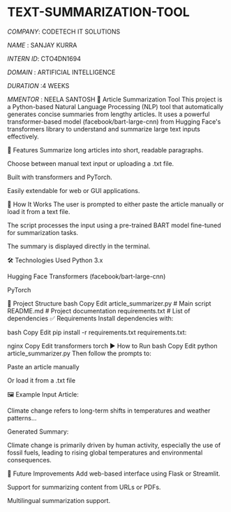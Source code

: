 # TEXT-SUMMARIZATION-TOOL

*COMPANY*: CODETECH IT SOLUTIONS

*NAME* : SANJAY KURRA

*INTERN ID*: CTO4DN1694

*DOMAIN* : ARTIFICIAL INTELLIGENCE

*DURATION* :4 WEEKS

*MMENTOR* : NEELA SANTOSH
📝 Article Summarization Tool
This project is a Python-based Natural Language Processing (NLP) tool that automatically generates concise summaries from lengthy articles. It uses a powerful transformer-based model (facebook/bart-large-cnn) from Hugging Face's transformers library to understand and summarize large text inputs effectively.

🚀 Features
Summarize long articles into short, readable paragraphs.

Choose between manual text input or uploading a .txt file.

Built with transformers and PyTorch.

Easily extendable for web or GUI applications.

📌 How It Works
The user is prompted to either paste the article manually or load it from a text file.

The script processes the input using a pre-trained BART model fine-tuned for summarization tasks.

The summary is displayed directly in the terminal.

🛠 Technologies Used
Python 3.x

Hugging Face Transformers (facebook/bart-large-cnn)

PyTorch

📂 Project Structure
bash
Copy
Edit
article_summarizer.py    # Main script
README.md                # Project documentation
requirements.txt         # List of dependencies
✅ Requirements
Install dependencies with:

bash
Copy
Edit
pip install -r requirements.txt
requirements.txt:

nginx
Copy
Edit
transformers
torch
▶️ How to Run
bash
Copy
Edit
python article_summarizer.py
Then follow the prompts to:

Paste an article manually

Or load it from a .txt file

🖼 Example
Input Article:

Climate change refers to long-term shifts in temperatures and weather patterns...

Generated Summary:

Climate change is primarily driven by human activity, especially the use of fossil fuels, leading to rising global temperatures and environmental consequences.

📌 Future Improvements
Add web-based interface using Flask or Streamlit.

Support for summarizing content from URLs or PDFs.

Multilingual summarization support.
